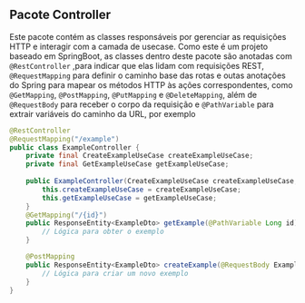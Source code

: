 ## Pacote Controller

Este pacote contém as classes responsáveis por gerenciar as requisições HTTP e interagir com a camada de usecase. 
Como este é um projeto baseado em SpringBoot, as classes dentro deste pacote são anotadas com `@RestController`
,para indicar que elas lidam com requisições REST, `@RequestMapping` para definir o caminho base das rotas e
outas anotações do Spring para mapear os métodos HTTP às ações correspondentes, como `@GetMapping`, `@PostMapping`, `@PutMapping` e `@DeleteMapping`, além
de `@RequestBody` para receber o corpo da requisição e `@PathVariable` para extrair variáveis do caminho da URL, por exemplo
```java
@RestController
@RequestMapping("/example")
public class ExampleController {
    private final CreateExampleUseCase createExampleUseCase;
    private final GetExampleUseCase getExampleUseCase;
    
    public ExampleController(CreateExampleUseCase createExampleUseCase, GetExampleUseCase getExampleUseCase) {
        this.createExampleUseCase = createExampleUseCase;
        this.getExampleUseCase = getExampleUseCase;
    }
    @GetMapping("/{id}")
    public ResponseEntity<ExampleDto> getExample(@PathVariable Long id) {
        // Lógica para obter o exemplo
    }

    @PostMapping
    public ResponseEntity<ExampleDto> createExample(@RequestBody ExampleDto exampleDto) {
        // Lógica para criar um novo exemplo
    }
}
```